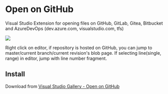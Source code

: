 Open on GitHub
===
Visual Studio Extension for opening files on GitHub, GitLab, Gitea, Bitbucket and AzureDevOps (dev.azure.com, visualstudio.com, tfs)

![](screenshot.jpg)

Right click on editor, if repository is hosted on GitHub, you can jump to master/current branch/current revision's blob page. If selecting line(single, range) in editor, jump with line number fragment.

Install
---
Download from [Visual Studio Gallery - Open on GitHub](https://marketplace.visualstudio.com/items?itemName=neuecc.OpenonGitHub)